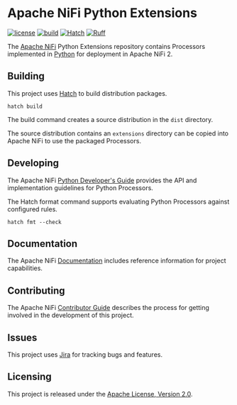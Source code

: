 # Apache NiFi Python Extensions

[![license](https://img.shields.io/github/license/apache/nifi-python-extensions)](https://github.com/apache/nifi-python-extensions/blob/main/LICENSE)
[![build](https://github.com/apache/nifi-python-extensions/actions/workflows/build.yml/badge.svg)](https://github.com/apache/nifi-python-extensions/actions/workflows/build.yml)
[![Hatch](https://img.shields.io/badge/%F0%9F%A5%9A-Hatch-4051b5.svg)](https://github.com/pypa/hatch)
[![Ruff](https://img.shields.io/endpoint?url=https://raw.githubusercontent.com/astral-sh/ruff/main/assets/badge/v2.json)](https://github.com/astral-sh/ruff)

The [Apache NiFi](https://nifi.apache.org) Python Extensions repository contains Processors implemented in [Python](https://www.python.org/)
for deployment in Apache NiFi 2.

## Building

This project uses [Hatch](https://hatch.pypa.io) to build distribution packages.

```
hatch build
```

The build command creates a source distribution in the `dist` directory.

The source distribution contains an `extensions` directory can be copied into Apache NiFi to use the packaged Processors.

## Developing

The Apache NiFi [Python Developer's Guide](https://nifi.apache.org/documentation/nifi-2.0.0-M3/html/python-developer-guide.html)
provides the API and implementation guidelines for Python Processors.

The Hatch format command supports evaluating Python Processors against configured rules.

```
hatch fmt --check
```

## Documentation

The Apache NiFi [Documentation](https://nifi.apache.org/documentation/) includes reference information for project capabilities.

## Contributing

The Apache NiFi [Contributor Guide](https://cwiki.apache.org/confluence/display/NIFI/Contributor+Guide)
describes the process for getting involved in the development of this project.

## Issues

This project uses [Jira](https://issues.apache.org/jira/browse/NIFI) for tracking bugs and features.

## Licensing

This project is released under the [Apache License, Version 2.0](https://www.apache.org/licenses/LICENSE-2.0).
